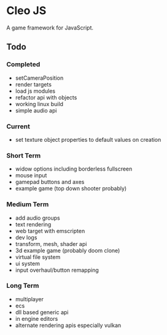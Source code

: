 # Cleo JS

A game framework for JavaScript.

## Todo

### Completed

- setCameraPosition
- render targets
- load js modules
- refactor api with objects
- working linux build
- simple audio api

### Current

- set texture object properties to default values on creation

### Short Term

- widow options including borderless fullscreen
- mouse input
- gamepad buttons and axes
- example game (top down shooter probably)

### Medium Term

- add audio groups
- text rendering
- web target with emscripten
- dev logs
- transform, mesh, shader api
- 3d example game (probably doom clone)
- virtual file system
- ui system
- input overhaul/button remapping

### Long Term

- multiplayer
- ecs
- dll based generic api
- in engine editors
- alternate rendering apis especially vulkan
